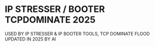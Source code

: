 # IP STRESSER / BOOTER TCPDOMINATE 2025
USED BY IP STRESSER & IP BOOTER TOOLS, TCP DOMINATE FLOOD UPDATED IN 2025 BY AI 
